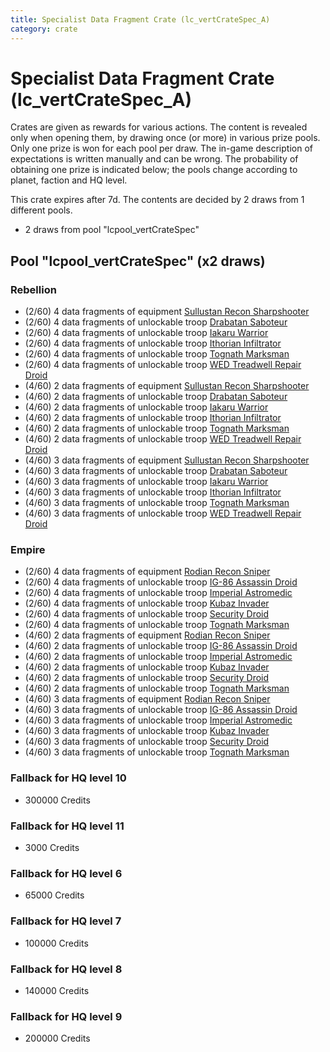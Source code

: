 ```yaml
---
title: Specialist Data Fragment Crate (lc_vertCrateSpec_A)
category: crate
---
```


# Specialist Data Fragment Crate (lc_vertCrateSpec_A)

Crates are given as rewards for various actions. The content is revealed only when opening them, by drawing once (or more) in various prize pools. Only one prize is won for each pool per draw. The in-game description of expectations is written manually and can be wrong. The probability of obtaining one prize is indicated below; the pools change according to planet, faction and HQ level.

This crate expires after 7d. The contents are decided by 2 draws from 1 different pools.
  * 2 draws from pool "lcpool_vertCrateSpec"

## Pool "lcpool_vertCrateSpec" (x2 draws)

### Rebellion

  * (2/60) 4 data fragments of equipment [Sullustan Recon Sharpshooter](eqpRebelSullustan)
  * (2/60) 4 data fragments of unlockable troop [Drabatan Saboteur](BigMouthAlien)
  * (2/60) 4 data fragments of unlockable troop [Iakaru Warrior](IakaruWarrior)
  * (2/60) 4 data fragments of unlockable troop [Ithorian Infiltrator](IthorianInfiltrator)
  * (2/60) 4 data fragments of unlockable troop [Tognath Marksman](RebelTognath)
  * (2/60) 4 data fragments of unlockable troop [WED Treadwell Repair Droid](Treadwell)
  * (4/60) 2 data fragments of equipment [Sullustan Recon Sharpshooter](eqpRebelSullustan)
  * (4/60) 2 data fragments of unlockable troop [Drabatan Saboteur](BigMouthAlien)
  * (4/60) 2 data fragments of unlockable troop [Iakaru Warrior](IakaruWarrior)
  * (4/60) 2 data fragments of unlockable troop [Ithorian Infiltrator](IthorianInfiltrator)
  * (4/60) 2 data fragments of unlockable troop [Tognath Marksman](RebelTognath)
  * (4/60) 2 data fragments of unlockable troop [WED Treadwell Repair Droid](Treadwell)
  * (4/60) 3 data fragments of equipment [Sullustan Recon Sharpshooter](eqpRebelSullustan)
  * (4/60) 3 data fragments of unlockable troop [Drabatan Saboteur](BigMouthAlien)
  * (4/60) 3 data fragments of unlockable troop [Iakaru Warrior](IakaruWarrior)
  * (4/60) 3 data fragments of unlockable troop [Ithorian Infiltrator](IthorianInfiltrator)
  * (4/60) 3 data fragments of unlockable troop [Tognath Marksman](RebelTognath)
  * (4/60) 3 data fragments of unlockable troop [WED Treadwell Repair Droid](Treadwell)

### Empire

  * (2/60) 4 data fragments of equipment [Rodian Recon Sniper](eqpEmpireRodian)
  * (2/60) 4 data fragments of unlockable troop [IG-86 Assassin Droid](IG86Droid)
  * (2/60) 4 data fragments of unlockable troop [Imperial Astromedic](R5Medic)
  * (2/60) 4 data fragments of unlockable troop [Kubaz Invader](KubazInvader)
  * (2/60) 4 data fragments of unlockable troop [Security Droid](SecurityDroid)
  * (2/60) 4 data fragments of unlockable troop [Tognath Marksman](EmpireTognath)
  * (4/60) 2 data fragments of equipment [Rodian Recon Sniper](eqpEmpireRodian)
  * (4/60) 2 data fragments of unlockable troop [IG-86 Assassin Droid](IG86Droid)
  * (4/60) 2 data fragments of unlockable troop [Imperial Astromedic](R5Medic)
  * (4/60) 2 data fragments of unlockable troop [Kubaz Invader](KubazInvader)
  * (4/60) 2 data fragments of unlockable troop [Security Droid](SecurityDroid)
  * (4/60) 2 data fragments of unlockable troop [Tognath Marksman](EmpireTognath)
  * (4/60) 3 data fragments of equipment [Rodian Recon Sniper](eqpEmpireRodian)
  * (4/60) 3 data fragments of unlockable troop [IG-86 Assassin Droid](IG86Droid)
  * (4/60) 3 data fragments of unlockable troop [Imperial Astromedic](R5Medic)
  * (4/60) 3 data fragments of unlockable troop [Kubaz Invader](KubazInvader)
  * (4/60) 3 data fragments of unlockable troop [Security Droid](SecurityDroid)
  * (4/60) 3 data fragments of unlockable troop [Tognath Marksman](EmpireTognath)

### Fallback for HQ level 10

  * 300000 Credits

### Fallback for HQ level 11

  * 3000 Credits

### Fallback for HQ level 6

  * 65000 Credits

### Fallback for HQ level 7

  * 100000 Credits

### Fallback for HQ level 8

  * 140000 Credits

### Fallback for HQ level 9

  * 200000 Credits
